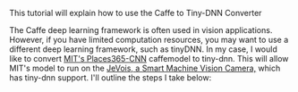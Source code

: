 This tutorial will explain how to use the Caffe to Tiny-DNN Converter

 The Caffe deep learning framework is often used in vision applications. However, if you have limited computation resources, you may want to use a different deep learning framework, such as tinyDNN. In my case, I would like to convert <a href = "https://github.com/CSAILVision/places365" target = "_blank"> MIT's Places365-CNN</a> caffemodel to tiny-dnn. This will allow MIT's model to run on the <a href = "http://jevois.org/" target="_blank">JeVois, a Smart Machine Vision Camera,</a> which has tiny-dnn support. I'll outline the steps I take below:
